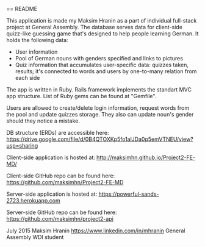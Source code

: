 == README

This application is made my Maksim Hranin as a part of individual full-stack project at General Assembly. The database serves data for client-side quizz-like guessing game that's designed to help people learning German. It holds the following data:

  - User information
  - Pool of German nouns with genders specified and links to pictures
  - Quiz information that accumulates user-specific data: quizzes taken,
    results; it's connected to words and users by one-to-many relation from each side

The app is written in Ruby. Rails framework implements the standart MVC app structure. List of Ruby gems can be found at "Gemfile".

Users are allowed to create/delete login information, request words from the pool and update quizzes storage. They also can update noun's gender should they notice a mistake.

DB structure (ERDs) are accessible here:
https://drive.google.com/file/d/0B4QTOXKp5fo1alJDa0p5emVTNEU/view?usp=sharing

Client-side application is hosted at:
http://maksimhn.github.io/Project2-FE-MD/

Client-side GitHub repo can be found here:
https://github.com/maksimhn/Project2-FE-MD

Server-side application is hosted at:
https://powerful-sands-2723.herokuapp.com

Server-side GitHub repo can be found here:
https://github.com/maksimhn/project2-api


July 2015
Maksim Hranin
https://www.linkedin.com/in/mhranin
General Assembly WDI student

